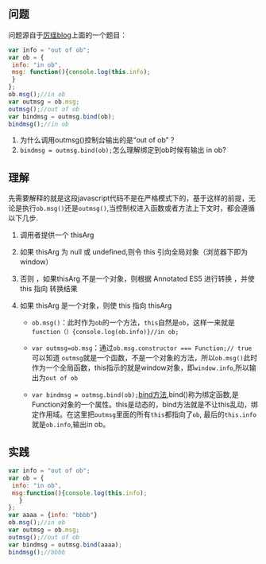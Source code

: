 ## 问题

问题源自于[厉瑶blog](www.liyao.mame)上面的一个题目：

```javascript
var info = "out of ob";
var ob = {
 info: "in ob",
 msg: function(){console.log(this.info);
 }
};
ob.msg();//in ob
var outmsg = ob.msg;
outmsg();//out of ob
var bindmsg = outmsg.bind(ob);
bindmsg();//in ob
```

1. 为什么调用outmsg()控制台输出的是“out of ob”？
2. `bindmsg = outmsg.bind(ob);`怎么理解绑定到ob时候有输出 in ob?

## 理解

先需要解释的就是这段javascript代码不是在严格模式下的，基于这样的前提，无论是执行`ob.msg()`还是`outmsg()`,当控制权进入函数或者方法上下文时，都会遵循以下几步.

1. 调用者提供一个 thisArg 
2. 如果 thisArg 为 null 或 undefined,则令 this 引向全局对象（浏览器下即为 window）
3. 否则 ，如果thisArg 不是一个对象，则根据 Annotated ES5 进行转换 ，并使 this 指向 转换结果
4. 如果 thisArg 是一个对象，则使 this 指向 thisArg

   * `ob.msg()`：此时作为`ob`的一个方法，`this`自然是`ob`，这样一来就是`function（）{console.log(ob.info)}//in ob;`

   * `var outmsg=ob.msg`：通过`ob.msg.constructor === Function;// true`可以知道 `outmsg`就是一个函数，不是一个对象的方法，所以`ob.msg()`此时作为一个全局函数，this指示的就是window对象，即`window.info`,所以输出为`out of ob`

   * `var bindmsg = outmsg.bind(ob);`[bind方法](https://developer.mozilla.org/zh-CN/docs/JavaScript/Reference/Global_Objects/Function/bind),bind()称为绑定函数,是Function对象的一个属性。this是动态的，bind方法就是不让this乱动，绑定作用域。在这里把`outmsg`里面的所有`this`都指向了`ob`, 最后的`this.info`就是`ob.info`,输出in ob。

## 实践

```javascript
var info = "out of ob";
var ob = {
 info: "in ob",
 msg:function(){console.log(this.info);
   }
};
var aaaa = {info: "bbbb"}
ob.msg();//in ob
var outmsg = ob.msg;
outmsg();//out of ob
var bindmsg = outmsg.bind(aaaa);
bindmsg();//bbbb
```